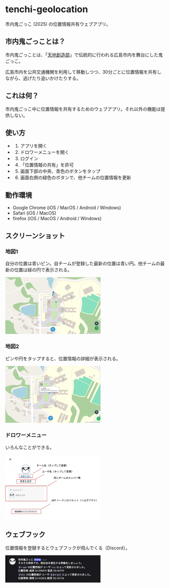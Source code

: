 # tenchi-geolocation

市内鬼ごっこ (2025) の位置情報共有ウェブアプリ。

## 市内鬼ごっことは？

市内鬼ごっことは、「[天地創造部](https://www.hiroshima-cu.ac.jp/campuslife/content0110/c00033687/?doing_wp_cron=1750598757.6048951148986816406250)」で伝統的に行われる広島市内を舞台にした鬼ごっこ。

広島市内を公共交通機関を利用して移動しつつ、30分ごとに位置情報を共有しながら、逃げたり追いかけたりする。

## これは何？

市内鬼ごっこ中に位置情報を共有するためのウェブアプリ。それ以外の機能は提供しない。

## 使い方

- 1. アプリを開く
- 2. ドロワーメニューを開く
- 3. ログイン
- 4. 「位置情報の共有」を許可
- 5. 画面下部の中央、青色のボタンをタップ
- 6. 画面右側の緑色のボタンで、他チームの位置情報を更新

## 動作環境

- Google Chrome (iOS / MacOS / Android / Windows)
- Safari (iOS / MacOS)
- firefox (iOS / MacOS / Android / Windows)

## スクリーンショット

### 地図1

自分の位置は青いピン。自チームが登録した最新の位置は青い円。他チームの最新の位置は緑の円で表示される。

<img src="./docs/ss1.jpg" alt="スクリーンショット1" width="300px">

### 地図2

ピンや円をタップすると、位置情報の詳細が表示される。

<img src="./docs/ss2.jpg" alt="スクリーンショット2" width="300px">

### ドロワーメニュー

いろんなことができる。

<img src="./docs/ss3.png" alt="スクリーンショット3" width="300px">

## ウェブフック

位置情報を登録するとウェブフックが飛んでくる（Discord）。

<img src="./docs/ss4.png" alt="ウェブフックの例" width="300px">

